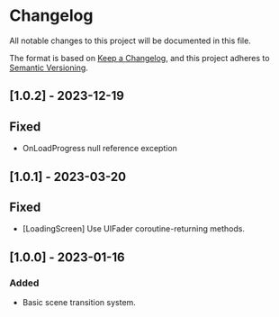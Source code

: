 # Changelog

All notable changes to this project will be documented in this file.

The format is based on [Keep a Changelog](https://keepachangelog.com/en/1.0.0/),
and this project adheres to [Semantic Versioning](https://semver.org/spec/v2.0.0.html).

## [1.0.2] - 2023-12-19

## Fixed

- OnLoadProgress null reference exception

## [1.0.1] - 2023-03-20

## Fixed

- [LoadingScreen] Use UIFader coroutine-returning methods.

## [1.0.0] - 2023-01-16

### Added

- Basic scene transition system.
